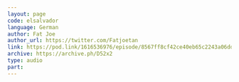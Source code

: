 ```yaml
---
layout: page
code: elsalvador
language: German
author: Fat Joe
author_url: https://twitter.com/Fatjoetan
link: https://pod.link/1616536976/episode/8567ff8cf42ce40eb65c2243a06dd843
archive: https://archive.ph/D52x2
type: audio
part: 
---
```

